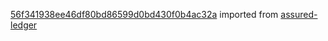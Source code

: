 [56f341938ee46df80bd86599d0bd430f0b4ac32a](https://github.com/insolar/assured-ledger/commit/56f341938ee46df80bd86599d0bd430f0b4ac32a) imported from [assured-ledger](https://github.com/insolar/assured-ledger)
